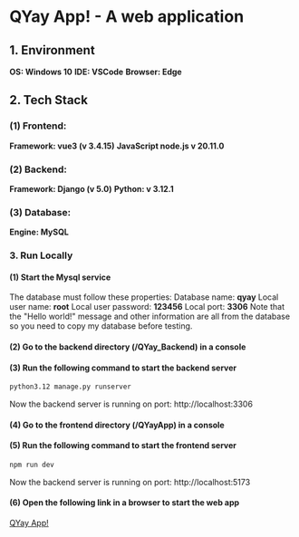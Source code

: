 # QYay App! - A web application

## 1. Environment

**OS: Windows 10**
**IDE: VSCode**
**Browser: Edge**

## 2. Tech Stack

### (1) Frontend:

**Framework: vue3 (v 3.4.15)**
**JavaScript node.js v 20.11.0**

### (2) Backend:

**Framework: Django (v 5.0)**
**Python: v 3.12.1**

### (3) Database:

**Engine: MySQL**

### 3. Run Locally

#### (1) Start the Mysql service

The database must follow these properties:
Database name: **qyay**
Local user name: **root**
Local user password: **123456**
Local port: **3306**
Note that the "Hello world!" message and other information are all from the database so you need to copy my database before testing.

#### (2) Go to the backend directory (/QYay_Backend) in a console

#### (3) Run the following command to start the backend server

```cmd
python3.12 manage.py runserver
```

Now the backend server is running on port: http://localhost:3306

#### (4) Go to the frontend directory (/QYayApp) in a console

#### (5) Run the following command to start the frontend server

```cmd
npm run dev
```

Now the backend server is running on port: http://localhost:5173

#### (6) Open  the following link in a browser to start the web app

[QYay App!](http://localhost:5173 )
